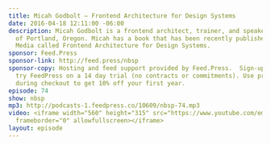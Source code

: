 ```yaml
---
title: Micah Godbolt — Frontend Architecture for Design Systems
date: 2016-04-18 12:11:00 -06:00
description: Micah Godbolt is a frontend architect, trainer, and speaker based out
  of Portland, Oregon. Micah has a book that has been recently published by O’Reilly
  Media called Frontend Architecture for Design Systems.
sponsor: Feed.Press
sponsor-link: http://feed.press/nbsp
sponsor-copy: Hosting and feed support provided by Feed.Press.  Sign-up today and
  try FeedPress on a 14 day trial (no contracts or commitments). Use promo code *nbsp*
  during checkout to get 10% off your first year.
episode: 74
show: nbsp
mp3: http://podcasts-1.feedpress.co/10609/nbsp-74.mp3
video: <iframe width="560" height="315" src="https://www.youtube.com/embed/Wka2ZmQmXR0"
  frameborder="0" allowfullscreen></iframe>
layout: episode
---
```


